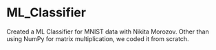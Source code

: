 # ML_Classifier
Created a ML Classifier for MNIST data with  Nikita Morozov. Other than using NumPy for matrix multiplication, we coded it from scratch.
